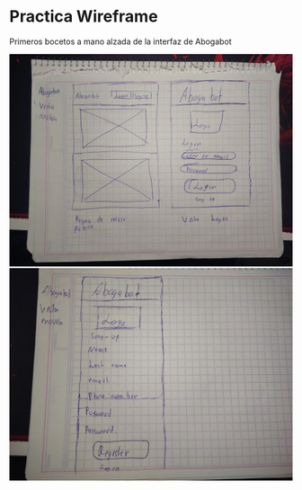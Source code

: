 # Practica Wireframe

Primeros bocetos a mano alzada de la interfaz de Abogabot

![](https://raw.githubusercontent.com/alfonso-ramos/FrontEnd-Mission-LaunchX/master/wareframe/wareframe01.webp)
![](https://raw.githubusercontent.com/alfonso-ramos/FrontEnd-Mission-LaunchX/master/wareframe/wareframe02.webp)

